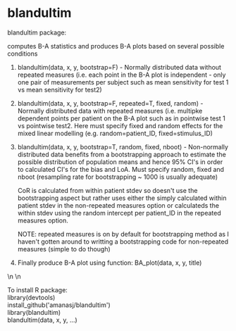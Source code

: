 # blandultim

blandultim package: 

computes B-A statistics and produces B-A plots based on several possible conditions



1) blandultim(data, x, y, bootstrap=F) - 
   Normally distributed data without repeated measures (i.e. each point in the B-A plot is 
   independent - only one pair of measurements per subject such as mean sensitivity for test 1 
   vs mean sensitivity for test2)


2) blandultim(data, x, y, bootstrap=F, repeated=T, fixed, random) - 
   Normally distributed data with repeated measures (i.e. multipke dependent points per patient on the 
   B-A plot such as in pointwise test 1 vs pointwise test2. Here must specify fixed and random effects 
   for the mixed linear modelling (e.g. random=patient_ID, fixed=stimulus_ID)


3) blandultim(data, x, y, bootstrap=T, random, fixed, nboot) - 
   Non-normally distributed data benefits from a bootstrapping approach to estimate the 
   possible distribution of population means and hence 95% CI's in order to calculated CI's 
   for the bias and LoA. Must specify random, fixed and nboot (resampling rate for 
   bootstrapping ~ 1000 is usually adequate)
   
   CoR is calculated from within patient stdev so doesn't use the bootstrapping aspect but 
   rather uses either the simply calculated within patient stdev in the non-repeated measures 
   option or calculateds the within stdev using the random intercept per patient_ID in the repeated 
   measures option. 

      NOTE: repeated measures is on by default for bootstrapping method as I haven't gotten around to 
         writting a bootstrapping code for non-repeated measures (simple to do though) 
         
         
         
 4) Finally produce B-A plot using function:   BA_plot(data, x, y, title)


\n
\n

To install R package:  
library(devtools)  
install_github('amanasj/blandultim')  
library(blandultim)  
blandultim(data, x, y, ...)
